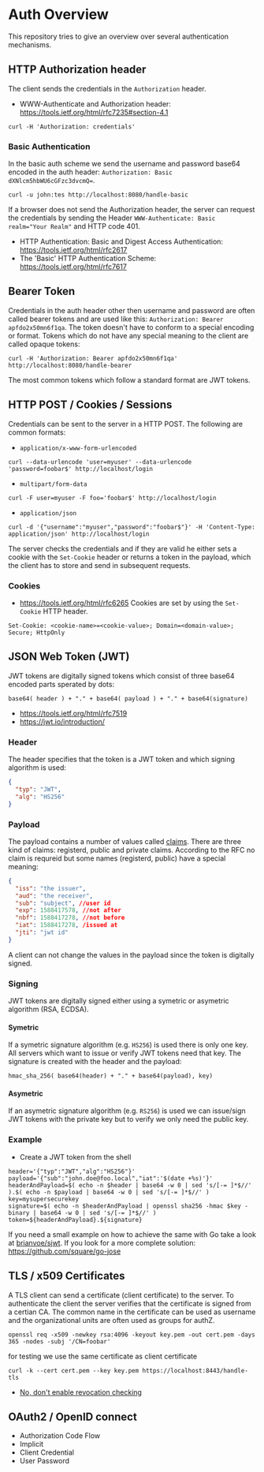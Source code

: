 # Auth Overview
This repository tries to give an overview over several authentication mechanisms.

## HTTP Authorization header
The client sends the credentials in the `Authorization` header.
* WWW-Authenticate and Authorization header: https://tools.ietf.org/html/rfc7235#section-4.1
```
curl -H 'Authorization: credentials'
```

### Basic Authentication
In the basic auth scheme we send the username and password base64 encoded in the auth header: `Authorization: Basic dXNlcm5hbWU6cGFzc3dvcmQ=`.
```
curl -u john:tes http://localhost:8080/handle-basic
```
If a browser does not send the Authorization header, the server can request the credentials by sending the Header `WWW-Authenticate: Basic realm="Your Realm"` and HTTP code 401.

* HTTP Authentication: Basic and Digest Access Authentication: https://tools.ietf.org/html/rfc2617
* The 'Basic' HTTP Authentication Scheme: https://tools.ietf.org/html/rfc7617

## Bearer Token
Credentials in the auth header other then username and password are often called bearer tokens and are used like this: `Authorization: Bearer apfdo2x50mn6f1qa`. The token doesn't have to conform to a special encoding or format. Tokens which do not have any special meaning to the client are called opaque tokens:
```
curl -H 'Authorization: Bearer apfdo2x50mn6f1qa' http://localhost:8080/handle-bearer
```
The most common tokens which follow a standard format are JWT tokens.

## HTTP POST / Cookies / Sessions
Credentials can be sent to the server in a HTTP POST. The following are common formats:
* `application/x-www-form-urlencoded`
```
curl --data-urlencode 'user=myuser' --data-urlencode 'password=foobar$' http://localhost/login
```

* `multipart/form-data`
```
curl -F user=myuser -F foo='foobar$' http://localhost/login
```

* `application/json`
```
curl -d '{"username":"myuser","password":"foobar$"}' -H 'Content-Type: application/json' http://localhost/login
```

The server checks the credentials and if they are valid he either sets a cookie with the `Set-Cookie` header or returns a token in the payload, which the client has to store and send in subsequent requests.

### Cookies
* https://tools.ietf.org/html/rfc6265
Cookies are set by using the `Set-Cookie` HTTP header.
```
Set-Cookie: <cookie-name>=<cookie-value>; Domain=<domain-value>; Secure; HttpOnly
```


## JSON Web Token (JWT)
JWT tokens are digitally signed tokens which consist of three base64 encoded parts sperated by  dots:
```
base64( header ) + "." + base64( payload ) + "." + base64(signature)
```

* https://tools.ietf.org/html/rfc7519
* https://jwt.io/introduction/

### Header
The header specifies that the token is a JWT token and which signing algorithm is used:
```json
{
  "typ": "JWT",
  "alg": "HS256"
}
```

### Payload
The payload contains a number of values called [claims](https://tools.ietf.org/html/rfc7519#section-4). There are three kind of claims: registerd, public and private claims. According to the RFC no claim is requreid but some names (registerd, public) have a special meaning:
```json
{
  "iss": "the issuer",
  "aud": "the receiver",
  "sub": "subject", //user id
  "exp": 1588417578, //not after
  "nbf": 1588417278, //not before
  "iat": 1588417278, /issued at
  "jti": "jwt id"
}
```
A client can not change the values in the payload since the token is digitally signed.

### Signing
JWT tokens are digitally signed either using a symetric or asymetric algorithm (RSA, ECDSA).

#### Symetric
If a symetric signature algorithm (e.g. `HS256`) is used there is only one key. All servers which want to issue or verify JWT tokens need that key. The signature is created with the header and the payload:
```
hmac_sha_256( base64(header) + "." + base64(payload), key)
```

#### Asymetric
If an asymetric signature algorithm (e.g. `RS256`) is used we can issue/sign JWT tokens with the private key but to verify we only need the public key.

### Example
* Create a JWT token from the shell
```
header='{"typ":"JWT","alg":"HS256"}'
payload='{"sub":"john.doe@foo.local","iat":'$(date +%s)'}'
headerAndPayload=$( echo -n $header | base64 -w 0 | sed 's/[-= ]*$//' ).$( echo -n $payload | base64 -w 0 | sed 's/[-= ]*$//' )
key=mysupersecurekey
signature=$( echo -n $headerAndPayload | openssl sha256 -hmac $key -binary | base64 -w 0 | sed 's/[-= ]*$//' )
token=${headerAndPayload}.${signature}
```
If you need a small example on how to achieve the same with Go take a look at [brianvoe/sjwt](https://github.com/brianvoe/sjwt).
If you look for a more complete solution: https://github.com/square/go-jose

## TLS / x509 Certificates
A TLS client can send a certificate (client certificate) to the server. To authenticate the client the server verifies that the certificate is signed from a certian CA.
The common name in the certificate can be used as username and the organizational units are often used as groups for authZ.

```
openssl req -x509 -newkey rsa:4096 -keyout key.pem -out cert.pem -days 365 -nodes -subj '/CN=foobar'
```

for testing we use the same certificate as client certificate
```
curl -k --cert cert.pem --key key.pem https://localhost:8443/handle-tls
```

* [No, don't enable revocation checking](https://www.imperialviolet.org/2014/04/19/revchecking.html)

## OAuth2 / OpenID connect
* Authorization Code Flow
* Implicit
* Client Credential
* User Password
